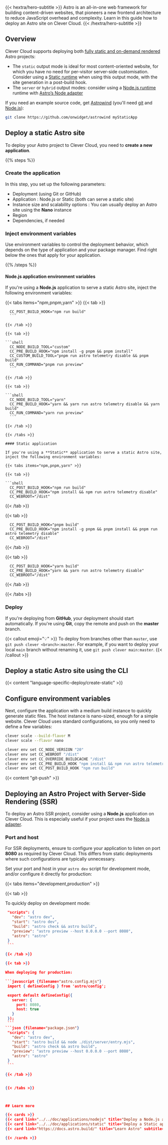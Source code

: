 
{{< hextra/hero-subtitle >}}
  Astro is an all-in-one web framework for building content-driven websites, that pioneers a new frontend architecture to reduce JavaScript overhead and complexity. Learn in this guide how to deploy an Astro site on Clever Cloud.
{{< /hextra/hero-subtitle >}}

## Overview

Clever Cloud supports deploying both [fully static and on-demand rendered](https://docs.astro.build/en/basics/rendering-modes/) Astro projects:
- The `static` output mode is ideal for most content-oriented website, for which you have no need for per-visitor server-side customisation. Consider using a [Static runtime](/developers/doc/applications/static/) when using this output mode, with the site generation in a post-build hook.
-  The `server` or `hybrid` output modes: consider using a [Node.js runtime](/developers/doc/applications/nodejs) runtime with [Astro’s Node adapter](https://docs.astro.build/en/guides/integrations-guide/node/)

If you need an example source code, get [Astrowind](https://github.com/onwidget/astrowind) (you'll need [git](https://git-scm.com/book/en/v2/Getting-Started-Installing-Git) and [Node.js](https://nodejs.org/en/learn/getting-started/how-to-install-nodejs)):
```bash
git clone https://github.com/onwidget/astrowind myStaticApp
```

## Deploy a static Astro site

To deploy your Astro project to Clever Cloud, you need to **create a new application**.

{{% steps %}}

### Create the application

In this step, you set up the following parameters:

- Deployment (using Git or GitHub)
- Application : Node.js or Static (both can serve a static site)
- Instance size and scalability options : You can usually deploy an Astro site using the **Nano** instance
- Region
- Dependencies, if needed

### Inject environment variables

Use environment variables to control the deployment behavior, which depends on the type of application and your package manager. Find right below the ones that apply for your application.

{{% /steps %}}

#### Node.js application environment variables

If you're using a **Node.js** application to serve a static Astro site, inject the following environment variables:

{{< tabs items="npm,pnpm,yarn" >}}
  {{< tab >}}

  ```shell
    CC_POST_BUILD_HOOK="npm run build"
    ```

  {{< /tab >}}

  {{< tab >}}

  ```shell
    CC_NODE_BUILD_TOOL="custom"
    CC_PRE_BUILD_HOOK="npm install -g pnpm && pnpm install"
    CC_CUSTOM_BUILD_TOOL="pnpm run astro telemetry disable && pnpm build"
    CC_RUN_COMMAND="pnpm run preview"
    ```

  {{< /tab >}}

  {{< tab >}}

  ```shell
    CC_NODE_BUILD_TOOL="yarn"
    CC_PRE_BUILD_HOOK="yarn && yarn run astro telemetry disable && yarn build"
    CC_RUN_COMMAND="yarn run preview"
    ```

  {{< /tab >}}

{{< /tabs >}}

#### Static application

If you're using a **Static** application to serve a static Astro site, inject the following environment variables:

{{< tabs items="npm,pnpm,yarn" >}}

  {{< tab >}}

  ```shell
    CC_POST_BUILD_HOOK="npm run build"
    CC_PRE_BUILD_HOOK="npm install && npm run astro telemetry disable"
    CC_WEBROOT="/dist"
  ```

  {{< /tab >}}

  {{< tab >}}

  ```shell
    CC_POST_BUILD_HOOK="pnpm build"
    CC_PRE_BUILD_HOOK="npm install -g pnpm && pnpm install && pnpm run astro telemetry disable"
    CC_WEBROOT="/dist"
  ```

  {{< /tab >}}

  {{< tab >}}

  ```shell
    CC_POST_BUILD_HOOK="yarn build"
    CC_PRE_BUILD_HOOK="yarn && yarn run astro telemetry disable"
    CC_WEBROOT="/dist"
  ```

  {{< /tab >}}

{{< /tabs >}}

### Deploy

If you're deploying from **GitHub**, your deployment should start automatically. If you're using **Git**, copy the remote and push on the **master** branch.

{{< callout emoji="💡" >}}
  To deploy from branches other than `master`, use `git push clever <branch>:master`. For example, if you want to deploy your local `main` branch without renaming it, use `git push clever main:master`.
{{< /callout >}}

## Deploy a static Astro site using the CLI

{{< content "language-specific-deploy/create-static" >}}

## Configure environment variables

Next, configure the application with a medium build instance to quickly generate static files. The host instance is nano-sized, enough for a simple website. Clever Cloud uses standard configurations, so you only need to define a few variables:

```bash
clever scale --build-flavor M
clever scale --flavor nano

clever env set CC_NODE_VERSION "20"
clever env set CC_WEBROOT "/dist"
clever env set CC_OVERRIDE_BUILDCACHE "/dist"
clever env set CC_PRE_BUILD_HOOK "npm install && npm run astro telemetry disable"
clever env set CC_POST_BUILD_HOOK "npm run build"
```

{{< content "git-push" >}}

## Deploying an Astro Project with Server-Side Rendering (SSR)

To deploy an Astro SSR project, consider using a **Node.js** application on Clever Cloud. This is especially useful if your project uses the [Node.js adapter](https://docs.astro.build/en/guides/integrations-guide/node/).

### Port and host

For SSR deployments, ensure to configure your application to listen on port **8080** as required by Clever Cloud. This differs from static deployments where such configurations are typically unnecessary.

Set your port and host in your `astro dev` script for development mode, and/or configure it directly for production:

{{< tabs items="development,production" >}}

  {{< tab >}}

  To quickly deploy on development mode:

   ```json {filename="package.json"}
    "scripts": {
      "dev": "astro dev",
      "start": "astro dev",
      "build": "astro check && astro build",
      "preview": "astro preview --host 0.0.0.0 --port 8080",
      "astro": "astro"
    }
    ```

  {{< /tab >}}

  {{< tab >}}

  When deploying for production:

   ```javascript {filename="astro.config.mjs"}
    import { defineConfig } from 'astro/config';

    export default defineConfig({
      server: {
        port: 8080,
        host: true
      }
    });
    ```
  ```json {filename="package.json"}
    "scripts": {
      "dev": "astro dev",
      "start": "astro build && node ./dist/server/entry.mjs",
      "build": "astro check && astro build",
      "preview": "astro preview --host 0.0.0.0 --port 8080",
      "astro": "astro"
    }
    ```

  {{< /tab >}}


{{< /tabs >}}



## Learn more

{{< cards >}}
  {{< card link="../../doc/applications/nodejs" title="Deploy a Node.js application" subtitle="Learn more on deploying a Node.js application on Clever Cloud" icon="node" >}}
  {{< card link="../../doc/applications/static" title="Deploy a Static application" subtitle="Learn more on deploying a Static application on Clever Cloud" icon="feather" >}}
  {{< card link="https://docs.astro.build/" title="Learn Astro" subtitle="Astro full documentation" icon="rocket-launch" >}}

{{< /cards >}}


